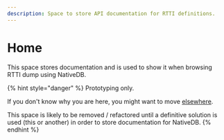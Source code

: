 ```yaml
---
description: Space to store API documentation for RTTI definitions.
---
```


# Home

This space stores documentation and is used to show it when browsing RTTI dump using NativeDB.

{% hint style="danger" %}
Prototyping only.

If you don't know why you are here, you might want to move [elsewhere](https://app.gitbook.com/o/-MP5ijqI11FeeX7c8-N8/s/4gzcGtLrr90pVjAWVdTc/).

This space is likely to be removed / refactored until a definitive solution is used (this or another) in order to store documentation for NativeDB.
{% endhint %}
